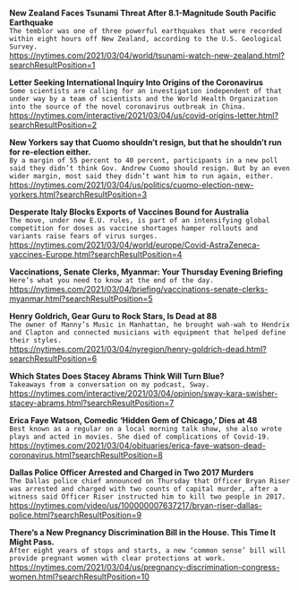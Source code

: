 **New Zealand Faces Tsunami Threat After 8.1-Magnitude South Pacific Earthquake**\
`The temblor was one of three powerful earthquakes that were recorded within eight hours off New Zealand, according to the U.S. Geological Survey.`\
https://nytimes.com/2021/03/04/world/tsunami-watch-new-zealand.html?searchResultPosition=1

**Letter Seeking International Inquiry Into Origins of the Coronavirus**\
`Some scientists are calling for an investigation independent of that under way by a team of scientists and the World Health Organization into the source of the novel coronavirus outbreak in China.`\
https://nytimes.com/interactive/2021/03/04/us/covid-origins-letter.html?searchResultPosition=2

**New Yorkers say that Cuomo shouldn’t resign, but that he shouldn’t run for re-election either.**\
`By a margin of 55 percent to 40 percent, participants in a new poll said they didn’t think Gov. Andrew Cuomo should resign. But by an even wider margin, most said they didn’t want him to run again, either.`\
https://nytimes.com/2021/03/04/us/politics/cuomo-election-new-yorkers.html?searchResultPosition=3

**Desperate Italy Blocks Exports of Vaccines Bound for Australia**\
`The move, under new E.U. rules, is part of an intensifying global competition for doses as vaccine shortages hamper rollouts and variants raise fears of virus surges.`\
https://nytimes.com/2021/03/04/world/europe/Covid-AstraZeneca-vaccines-Europe.html?searchResultPosition=4

**Vaccinations, Senate Clerks, Myanmar: Your Thursday Evening Briefing**\
`Here’s what you need to know at the end of the day.`\
https://nytimes.com/2021/03/04/briefing/vaccinations-senate-clerks-myanmar.html?searchResultPosition=5

**Henry Goldrich, Gear Guru to Rock Stars, Is Dead at 88**\
`The owner of Manny’s Music in Manhattan, he brought wah-wah to Hendrix and Clapton and connected musicians with equipment that helped define their styles.`\
https://nytimes.com/2021/03/04/nyregion/henry-goldrich-dead.html?searchResultPosition=6

**Which States Does Stacey Abrams Think Will Turn Blue?**\
`Takeaways from a conversation on my podcast, Sway.`\
https://nytimes.com/interactive/2021/03/04/opinion/sway-kara-swisher-stacey-abrams.html?searchResultPosition=7

**Erica Faye Watson, Comedic ‘Hidden Gem of Chicago,’ Dies at 48**\
`Best known as a regular on a local morning talk show, she also wrote plays and acted in movies. She died of complications of Covid-19.`\
https://nytimes.com/2021/03/04/obituaries/erica-faye-watson-dead-coronavirus.html?searchResultPosition=8

**Dallas Police Officer Arrested and Charged in Two 2017 Murders**\
`The Dallas police chief announced on Thursday that Officer Bryan Riser was arrested and charged with two counts of capital murder, after a witness said Officer Riser instructed him to kill two people in 2017.`\
https://nytimes.com/video/us/100000007637217/bryan-riser-dallas-police.html?searchResultPosition=9

**There’s a New Pregnancy Discrimination Bill in the House. This Time It Might Pass.**\
`After eight years of stops and starts, a new ‘common sense’ bill will provide pregnant women with clear protections at work.`\
https://nytimes.com/2021/03/04/us/pregnancy-discrimination-congress-women.html?searchResultPosition=10

